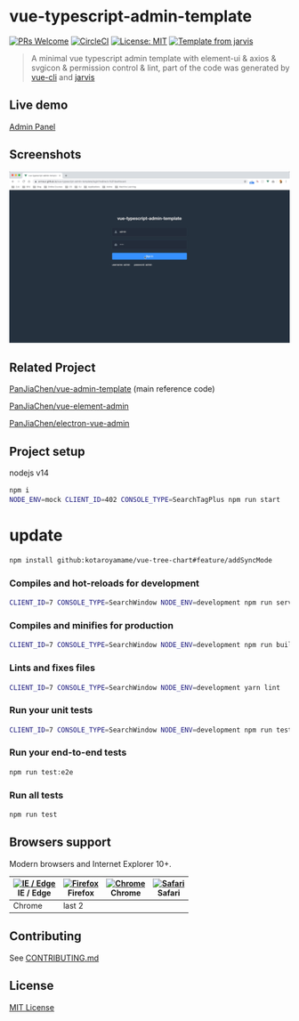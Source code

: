 # vue-typescript-admin-template

[![PRs Welcome](https://img.shields.io/badge/PRs-welcome-brightgreen.svg?style=flat)](http://makeapullrequest.com)
[![CircleCI](https://circleci.com/gh/Armour/vue-typescript-admin-template/tree/master.svg?style=shield)](https://circleci.com/gh/Armour/vue-typescript-admin-template/tree/master)
[![License: MIT](https://img.shields.io/badge/License-MIT-blue.svg)](https://opensource.org/licenses/MIT)
[![Template from jarvis](https://img.shields.io/badge/Hi-Jarvis-ff69b4.svg)](https://github.com/Armour/Jarvis)

> A minimal vue typescript admin template with element-ui & axios & svgicon & permission control & lint, part of the code was generated by [vue-cli](https://github.com/vuejs/vue-cli) and [jarvis](https://github.com/Armour/Jarvis)

## Live demo

[Admin Panel](https://armour.github.io/vue-typescript-admin-template)

## Screenshots

![demo](./demo/demo.gif)

## Related Project

[PanJiaChen/vue-admin-template](https://github.com/PanJiaChen/vue-admin-template) (main reference code)

[PanJiaChen/vue-element-admin](https://github.com/PanJiaChen/vue-element-admin)

[PanJiaChen/electron-vue-admin](https://github.com/PanJiaChen/electron-vue-admin)

## Project setup

nodejs v14

```bash
npm i
NODE_ENV=mock CLIENT_ID=402 CONSOLE_TYPE=SearchTagPlus npm run start
```

# update

```bash
npm install github:kotaroyamame/vue-tree-chart#feature/addSyncMode

```

### Compiles and hot-reloads for development

```bash
CLIENT_ID=7 CONSOLE_TYPE=SearchWindow NODE_ENV=development npm run serve
```

### Compiles and minifies for production

```bash
CLIENT_ID=7 CONSOLE_TYPE=SearchWindow NODE_ENV=development npm run build
```

### Lints and fixes files

```bash
CLIENT_ID=7 CONSOLE_TYPE=SearchWindow NODE_ENV=development yarn lint
```

### Run your unit tests

```bash
CLIENT_ID=7 CONSOLE_TYPE=SearchWindow NODE_ENV=development npm run test:unit
```

### Run your end-to-end tests

```bash
npm run test:e2e
```

### Run all tests

```bash
npm run test
```

## Browsers support

Modern browsers and Internet Explorer 10+.

| [<img src="https://raw.githubusercontent.com/alrra/browser-logos/master/src/edge/edge_48x48.png" alt="IE / Edge" width="24px" height="24px" />](http://godban.github.io/browsers-support-badges/)</br>IE / Edge | [<img src="https://raw.githubusercontent.com/alrra/browser-logos/master/src/firefox/firefox_48x48.png" alt="Firefox" width="24px" height="24px" />](http://godban.github.io/browsers-support-badges/)</br>Firefox | [<img src="https://raw.githubusercontent.com/alrra/browser-logos/master/src/chrome/chrome_48x48.png" alt="Chrome" width="24px" height="24px" />](http://godban.github.io/browsers-support-badges/)</br>Chrome | [<img src="https://raw.githubusercontent.com/alrra/browser-logos/master/src/safari/safari_48x48.png" alt="Safari" width="24px" height="24px" />](http://godban.github.io/browsers-support-badges/)</br>Safari |
| --------------------------------------------------------------------------------------------------------------------------------------------------------------------------------------------------------------- | ----------------------------------------------------------------------------------------------------------------------------------------------------------------------------------------------------------------- | ------------------------------------------------------------------------------------------------------------------------------------------------------------------------------------------------------------- | ------------------------------------------------------------------------------------------------------------------------------------------------------------------------------------------------------------- |
| Chrome                                                                                                                                                                                                     | last 2                                                                                                                                                                                             |

## Contributing

See [CONTRIBUTING.md](https://github.com/Armour/vue-typescript-admin-template/blob/master/.github/CONTRIBUTING.md)

## License

[MIT License](https://github.com/Armour/vue-typescript-admin-template/blob/master/LICENSE)
